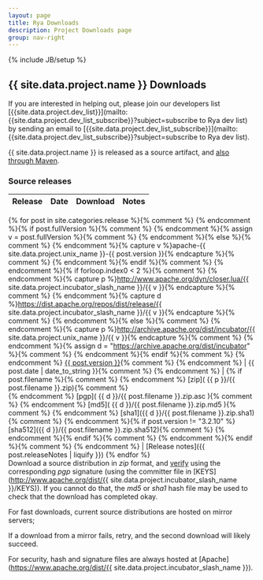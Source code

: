 ```yaml
---
layout: page
title: Rya Downloads
description: Project Downloads page
group: nav-right
---
```

<!--
{% comment %}
Licensed to the Apache Software Foundation (ASF) under one or more
contributor license agreements.  See the NOTICE file distributed with
this work for additional information regarding copyright ownership.
The ASF licenses this file to you under the Apache License, Version 2.0
(the "License"); you may not use this file except in compliance with
the License.  You may obtain a copy of the License at

http://www.apache.org/licenses/LICENSE-2.0

Unless required by applicable law or agreed to in writing, software
distributed under the License is distributed on an "AS IS" BASIS,
WITHOUT WARRANTIES OR CONDITIONS OF ANY KIND, either express or implied.
See the License for the specific language governing permissions and
limitations under the License.
{% endcomment %}
-->
{% include JB/setup %}

## {{ site.data.project.name }} Downloads

If you are interested in helping out, please join our developers list [{{site.data.project.dev_list}}](mailto:{{site.data.project.dev_list_subscribe}}?subject=subscribe to Rya dev list) by sending an email to [{{site.data.project.dev_list_subscribe}}](mailto:{{site.data.project.dev_list_subscribe}}?subject=subscribe to Rya dev list).

{{ site.data.project.name }} is released as a source artifact, and [also through Maven](https://search.maven.org/#search%7Cga%7C1%7Cg%3A%22org.apache.rya%22).

### Source releases

Release          | Date       | Download | Notes
:--------------- | :--------- | :------- | :----
{% for post in site.categories.release %}{% comment %}
{% endcomment %}{% if post.fullVersion %}{% comment %}
{% endcomment %}{% assign v = post.fullVersion %}{% comment %}
{% endcomment %}{% else %}{% comment %}
{% endcomment %}{% capture v %}apache-{{ site.data.project.unix_name }}-{{ post.version }}{% endcapture %}{% comment %}
{% endcomment %}{% endif %}{% comment %}
{% endcomment %}{% if forloop.index0 < 2 %}{% comment %}
{% endcomment %}{% capture p %}http://www.apache.org/dyn/closer.lua/{{ site.data.project.incubator_slash_name }}/{{ v }}{% endcapture %}{% comment %}
{% endcomment %}{% capture d %}https://dist.apache.org/repos/dist/release/{{ site.data.project.incubator_slash_name }}/{{ v }}{% endcapture %}{% comment %}
{% endcomment %}{% else %}{% comment %}
{% endcomment %}{% capture p %}http://archive.apache.org/dist/incubator/{{ site.data.project.unix_name }}/{{ v }}{% endcapture %}{% comment %}
{% endcomment %}{% assign d = "https://archive.apache.org/dist/incubator" %}{% comment %}
{% endcomment %}{% endif %}{% comment %}
{% endcomment %} <a href="{{ post.url }}">{{ post.version }}</a>{% comment %}
{% endcomment %} | {{ post.date | date_to_string }}{% comment %}
{% endcomment %} | {% if post.filename %}{% comment %}
{% endcomment %} [zip]( {{ p }}/{{ post.filename }}.zip){% comment %}  
{% endcomment %} [pgp]( {{ d }}/{{ post.filename }}.zip.asc ){% comment %}
{% endcomment %} [md5]( {{ d }}/{{ post.filename }}.zip.md5 ){% comment %}
{% endcomment %} [sha1]({{ d }}/{{ post.filename }}.zip.sha1){% comment %}
{% endcomment %}{% if post.version != "3.2.10" %} [sha512]({{ d }}/{{ post.filename }}.zip.sha512){% comment %}
{% endcomment %}{% endif %}{% comment %}
{% endcomment %}{% endif %}{% comment %}
{% endcomment %} | [Release notes]({{ post.releaseNotes | liquify }})
{% endfor %}
<br>
Download a source distribution in <!-- either *tar* or --> *zip* format,
and [verify](http://www.apache.org/dyn/closer.cgi#verify)
using the corresponding *pgp* signature (using the committer file in [KEYS](http://www.apache.org/dist/{{ site.data.project.incubator_slash_name }}/KEYS)).
If you cannot do that, the *md5* or *sha1* hash file may be used to check that the
download has completed okay.


For fast downloads, current source distributions are hosted on mirror servers;

<!-- older source distributions are in the
[archive](http://archive.apache.org/dist/{{ site.data.project.incubator_slash_name }}/).
--> 
If a download from a mirror fails, retry, and the second download will likely
succeed.


For security, hash and signature files are always hosted at
[Apache](https://www.apache.org/dist/{{ site.data.project.incubator_slash_name }}).


